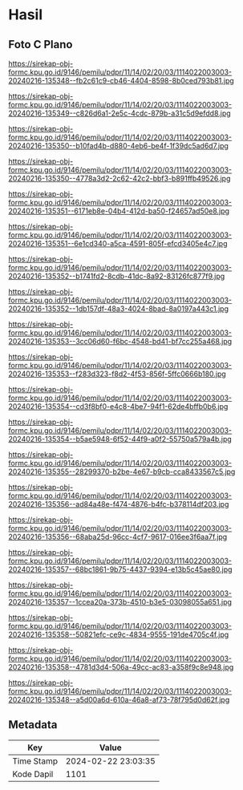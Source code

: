 # Hasil

## Foto C Plano

https://sirekap-obj-formc.kpu.go.id/9146/pemilu/pdpr/11/14/02/20/03/1114022003003-20240216-135348--fb2c61c9-cb46-4404-8598-8b0ced793b81.jpg

https://sirekap-obj-formc.kpu.go.id/9146/pemilu/pdpr/11/14/02/20/03/1114022003003-20240216-135349--c826d6a1-2e5c-4cdc-879b-a31c5d9efdd8.jpg

https://sirekap-obj-formc.kpu.go.id/9146/pemilu/pdpr/11/14/02/20/03/1114022003003-20240216-135350--b10fad4b-d880-4eb6-be4f-1f39dc5ad6d7.jpg

https://sirekap-obj-formc.kpu.go.id/9146/pemilu/pdpr/11/14/02/20/03/1114022003003-20240216-135350--4778a3d2-2c62-42c2-bbf3-b891ffb49526.jpg

https://sirekap-obj-formc.kpu.go.id/9146/pemilu/pdpr/11/14/02/20/03/1114022003003-20240216-135351--6171eb8e-04b4-412d-ba50-f24657ad50e8.jpg

https://sirekap-obj-formc.kpu.go.id/9146/pemilu/pdpr/11/14/02/20/03/1114022003003-20240216-135351--6e1cd340-a5ca-4591-805f-efcd3405e4c7.jpg

https://sirekap-obj-formc.kpu.go.id/9146/pemilu/pdpr/11/14/02/20/03/1114022003003-20240216-135352--b1741fd2-8cdb-41dc-8a92-83126fc877f9.jpg

https://sirekap-obj-formc.kpu.go.id/9146/pemilu/pdpr/11/14/02/20/03/1114022003003-20240216-135352--1db157df-48a3-4024-8bad-8a0197a443c1.jpg

https://sirekap-obj-formc.kpu.go.id/9146/pemilu/pdpr/11/14/02/20/03/1114022003003-20240216-135353--3cc06d60-f6bc-4548-bd41-bf7cc255a468.jpg

https://sirekap-obj-formc.kpu.go.id/9146/pemilu/pdpr/11/14/02/20/03/1114022003003-20240216-135353--f283d323-f8d2-4f53-856f-5ffc0666b180.jpg

https://sirekap-obj-formc.kpu.go.id/9146/pemilu/pdpr/11/14/02/20/03/1114022003003-20240216-135354--cd3f8bf0-e4c8-4be7-94f1-62de4bffb0b6.jpg

https://sirekap-obj-formc.kpu.go.id/9146/pemilu/pdpr/11/14/02/20/03/1114022003003-20240216-135354--b5ae5948-6f52-44f9-a0f2-55750a579a4b.jpg

https://sirekap-obj-formc.kpu.go.id/9146/pemilu/pdpr/11/14/02/20/03/1114022003003-20240216-135355--28299370-b2be-4e67-b9cb-cca8433567c5.jpg

https://sirekap-obj-formc.kpu.go.id/9146/pemilu/pdpr/11/14/02/20/03/1114022003003-20240216-135356--ad84a48e-f474-4876-b4fc-b378114df203.jpg

https://sirekap-obj-formc.kpu.go.id/9146/pemilu/pdpr/11/14/02/20/03/1114022003003-20240216-135356--68aba25d-96cc-4cf7-9617-016ee3f6aa7f.jpg

https://sirekap-obj-formc.kpu.go.id/9146/pemilu/pdpr/11/14/02/20/03/1114022003003-20240216-135357--68bc1861-9b75-4437-9394-e13b5c45ae80.jpg

https://sirekap-obj-formc.kpu.go.id/9146/pemilu/pdpr/11/14/02/20/03/1114022003003-20240216-135357--1ccea20a-373b-4510-b3e5-03098055a651.jpg

https://sirekap-obj-formc.kpu.go.id/9146/pemilu/pdpr/11/14/02/20/03/1114022003003-20240216-135358--50821efc-ce9c-4834-9555-191de4705c4f.jpg

https://sirekap-obj-formc.kpu.go.id/9146/pemilu/pdpr/11/14/02/20/03/1114022003003-20240216-135358--4781d3d4-506a-49cc-ac83-a358f9c8e948.jpg

https://sirekap-obj-formc.kpu.go.id/9146/pemilu/pdpr/11/14/02/20/03/1114022003003-20240216-135348--a5d00a6d-610a-46a8-af73-78f795d0d62f.jpg


## Metadata

| Key        | Value               |
| ---------- | ------------------- |
| Time Stamp | 2024-02-22 23:03:35 |
| Kode Dapil | 1101                |



